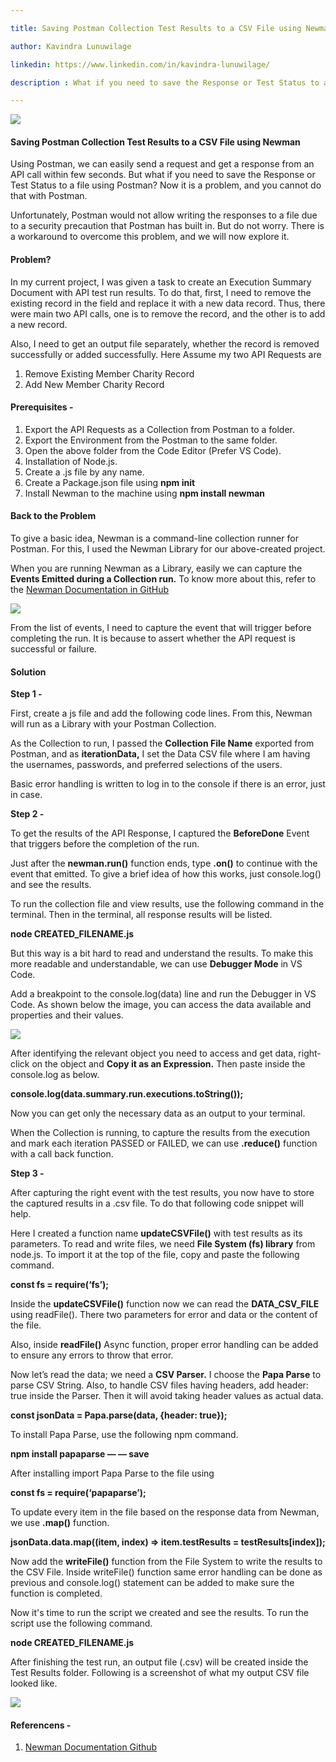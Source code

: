 ```yaml
---

title: Saving Postman Collection Test Results to a CSV File using Newman 

author: Kavindra Lunuwilage

linkedin: https://www.linkedin.com/in/kavindra-lunuwilage/

description : What if you need to save the Response or Test Status to a file using Postman? Now it is a problem, and you cannot do that with Postman. Unfortunately, Postman would not allow writing the responses to a file due to a security precaution that Postman has built in.But do not worry. There is a workaround to overcome this problem, and we will now explore it.

---
```


<img src="/img/kl_01_2021_06_25.png"/>

#### **Saving Postman Collection Test Results to a CSV File using Newman**

Using Postman, we can easily send a request and get a response from an API call within few seconds. But what if you need to save the Response or Test Status to a file using Postman? Now it is a problem, and you cannot do that with Postman.

Unfortunately, Postman would not allow writing the responses to a file due to a security precaution that Postman has built in. But do not worry. There is a workaround to overcome this problem, and we will now explore it.

#### **Problem?**

In my current project, I was given a task to create an Execution Summary Document with API test run results. To do that, first, I need to remove the existing record in the field and replace it with a new data record. Thus, there were main two API calls, one is to remove the record, and the other is to add a new record.

Also, I need to get an output file separately, whether the record is removed successfully or added successfully. Here Assume my two API Requests are

1. Remove Existing Member Charity Record
1. Add New Member Charity Record

#### **Prerequisites -**

1. Export the API Requests as a Collection from Postman to a folder.
1. Export the Environment from the Postman to the same folder.
1. Open the above folder from the Code Editor (Prefer VS Code).
1. Installation of Node.js.
1. Create a .js file by any name.
1. Create a Package.json file using **npm init**
1. Install Newman to the machine using **npm install newman**

#### **Back to the Problem**

To give a basic idea, Newman is a command-line collection runner for Postman. For this, I used the Newman Library for our above-created project.

When you are running Newman as a Library, easily we can capture the **Events Emitted during a Collection run.** To know more about this, refer to the [Newman Documentation in GitHub](https://github.com/postmanlabs/newman#newmanrunevents)

<img src="/img/kl_02_2021_06_25.png"/>

From the list of events, I need to capture the event that will trigger before completing the run. It is because to assert whether the API request is successful or failure.

#### **Solution**

**Step 1 -**

First, create a js file and add the following code lines. From this, Newman will run as a Library with your Postman Collection.

<script src="https://gist.github.com/kavioshanaiesecer/c6bb38cd0637d9c53fe3f3f13e6cc7be.js"></script>

As the Collection to run, I passed the **Collection File Name** exported from Postman, and as **iterationData,** I set the Data CSV file where I am having the usernames, passwords, and preferred selections of the users.

Basic error handling is written to log in to the console if there is an error, just in case.

**Step 2 -**

To get the results of the API Response, I captured the **BeforeDone** Event that triggers before the completion of the run.

Just after the **newman.run()** function ends, type **.on()** to continue with the event that emitted. To give a brief idea of how this works, just console.log() and see the results.

<script src="https://gist.github.com/kavioshanaiesecer/f9e3ff14d9bd9f19fdb59b11da323195.js"></script>

To run the collection file and view results, use the following command in the terminal. Then in the terminal, all response results will be listed.

**node CREATED_FILENAME.js**

But this way is a bit hard to read and understand the results. To make this more readable and understandable, we can use **Debugger Mode** in VS Code.

Add a breakpoint to the console.log(data) line and run the Debugger in VS Code. As shown below the image, you can access the data available and properties and their values.

<img src="/img/kl_03_2021_06_25.png"/>

After identifying the relevant object you need to access and get data, right-click on the object and **Copy it as an Expression.** Then paste inside the console.log as below.

**console.log(data.summary.run.executions.toString());**

Now you can get only the necessary data as an output to your terminal.


<script src="https://gist.github.com/kavioshanaiesecer/56d7f53fb772400edcb26d26fdcd0f83.js"></script>


When the Collection is running, to capture the results from the execution and mark each iteration PASSED or FAILED, we can use **.reduce()** function with a call back function.

**Step 3 -**

After capturing the right event with the test results, you now have to store the captured results in a .csv file. To do that following code snippet will help.

Here I created a function name **updateCSVFile()** with test results as its parameters. To read and write files, we need **File System (fs) library** from node.js. To import it at the top of the file, copy and paste the following command.

**const fs = require(‘fs’);**

Inside the **updateCSVFile()** function now we can read the **DATA_CSV_FILE** using readFile(). There two parameters for error and data or the content of the file.

Also, inside **readFile()** Async function, proper error handling can be added to ensure any errors to throw that error.

Now let’s read the data; we need a **CSV Parser.** I choose the **Papa Parse** to parse CSV String. Also, to handle CSV files having headers, add header: true inside the Parser. Then it will avoid taking header values as actual data.

**const jsonData = Papa.parse(data, {header: true});**

To install Papa Parse, use the following npm command.

**npm install papaparse — — save**

After installing import Papa Parse to the file using

**const fs = require(‘papaparse’);**

To update every item in the file based on the response data from Newman, we use **.map()** function.

**jsonData.data.map((item, index) => item.testResults = testResults[index]);**


<script src="https://gist.github.com/kavioshanaiesecer/5f3563c57a0ffc80158d77aa07289c84.js"></script>


Now add the **writeFile()** function from the File System to write the results to the CSV File. Inside writeFile() function same error handling can be done as previous and console.log() statement can be added to make sure the function is completed.

Now it's time to run the script we created and see the results. To run the script use the following command.

**node CREATED_FILENAME.js**

After finishing the test run, an output file (.csv) will be created inside the Test Results folder. Following is a screenshot of what my output CSV file looked like.

<img src="/img/kl_04_2021_06_25.png"/>

#### **Referencens -**

1. [Newman Documentation Github](https://github.com/postmanlabs/newman)
